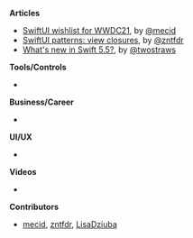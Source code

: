 
**Articles**

* [SwiftUI wishlist for WWDC21](https://swiftwithmajid.com/2021/05/26/swiftui-wishlist-for-wwdc21/), by [@mecid](https://twitter.com/mecid)
* [SwiftUI patterns: view closures](https://www.fivestars.blog/articles/swiftui-patterns-closures/), by [@zntfdr](https://twitter.com/zntfdr)
* [What's new in Swift 5.5?](https://www.hackingwithswift.com/articles/233/whats-new-in-swift-5-5), by [@twostraws](https://twitter.com/twostraws)

**Tools/Controls**

* 

**Business/Career**

* 

**UI/UX**

* 

**Videos**

* 

**Contributors**
* [mecid](https://github.com/mecid), [zntfdr](https://github.com/zntfdr), [LisaDziuba](https://github.com/LisaDziuba)
